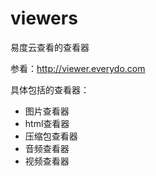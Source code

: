 viewers
=======

易度云查看的查看器

参看：http://viewer.everydo.com

具体包括的查看器：

- 图片查看器
- html查看器
- 压缩包查看器
- 音频查看器
- 视频查看器
